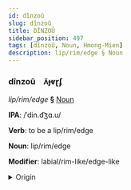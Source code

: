 ```yaml
---
id: dînzoû
slug: dînzoû
title: DÎNZOÛ
sidebar_position: 497
tags: [dînzoû, Noun, Hmong-Mien]
description: lip/rim/edge § Noun
---
```


### dînzoû&emsp;<span kind="abugida">ʌ̃ɟⱴɽʄ</span>

*lip/rim/edge* **§** [Noun](../../tags/Noun)

**IPA**: /ˈdin.d͡ʒɑ.u/

**Verb**: to be a lip/rim/edge

**Noun**: lip/rim/edge

**Modifier**: labial/rim-like/edge-like

<details>
    <summary>Origin</summary>
    Hmong, Whtie di ncauj /di˧.ᶮɟau̯˥˧/<br/>
    <em>Hmong-Mien Language Family</em>
</details>